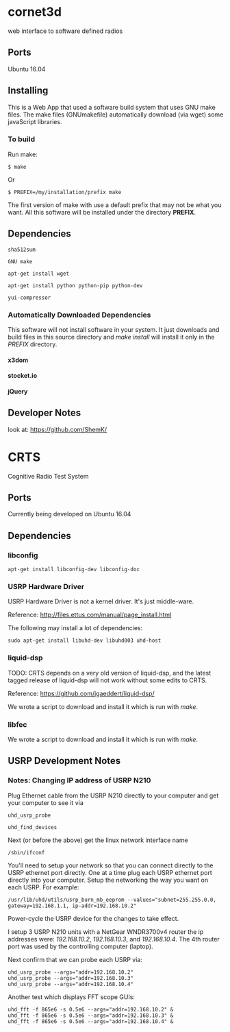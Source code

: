 # cornet3d
web interface to software defined radios

## Ports
Ubuntu 16.04

## Installing

This is a Web App that used a software build system that uses GNU make
files.  The make files (GNUmakefile) automatically download (via wget)
some javaScript libraries.

### To build

Run make:
```console
$ make
```

Or
```console
$ PREFIX=/my/installation/prefix make
```

The first version of make with use a default
prefix that may not be what you want.
All this software will be installed under
the directory **PREFIX**.


## Dependencies

```console
sha512sum
```

```console
GNU make
```

```console
apt-get install wget
```

```console
apt-get install python python-pip python-dev
```

```console
yui-compressor
```


### Automatically Downloaded Dependencies

This software will not install software in
your system.  It just downloads and build files
in this source directory and *make install* will
install it only in the *PREFIX* directory.

#### x3dom

#### stocket.io

#### jQuery


## Developer Notes


look at:
https://github.com/ShemK/


# CRTS
Cognitive Radio Test System


## Ports

Currently being developed on Ubuntu 16.04


## Dependencies

### libconfig


```console
apt-get install libconfig-dev libconfig-doc

```


### USRP Hardware Driver

USRP Hardware Driver is not a kernel driver.  It's just middle-ware.

Reference: http://files.ettus.com/manual/page_install.html

The following may install a lot of dependencies:
```console
sudo apt-get install libuhd-dev libuhd003 uhd-host
```


### liquid-dsp

TODO: CRTS depends on a very old version of liquid-dsp, and
the latest tagged release of liquid-dsp will not work without
some edits to CRTS.

Reference: https://github.com/jgaeddert/liquid-dsp/

We wrote a script to download and install it which
is run with *make*.

### libfec

We wrote a script to download and install it which
is run with *make*.


## USRP Development Notes


### Notes: Changing IP address of USRP N210

Plug Ethernet cable from the USRP N210 directly to your computer
and get your computer to see it via

```console
uhd_usrp_probe
```

```console
uhd_find_devices
```

Next (or before the above) get the linux network interface name

```console
/sbin/ifconf
```

You'll need to setup your network so that you can connect directly to the
USRP ethernet port directly.  One at a time plug each USRP ethernet port
directly into your computer.  Setup the networking the way you want on
each USRP.  For example:

```console
/usr/lib/uhd/utils/usrp_burn_mb_eeprom --values="subnet=255.255.0.0, gateway=192.168.1.1, ip-addr=192.168.10.2"
```
Power-cycle the USRP device for the changes to take effect.

I setup 3 USRP N210 units with a NetGear WNDR3700v4 router the ip
addresses were: *192.168.10.2*, *192.168.10.3*, and *192.168.10.4*.
The 4th router port was used by the controlling computer (laptop).


Next confirm that we can probe each USRP via:

```console
uhd_usrp_probe --args="addr=192.168.10.2"
uhd_usrp_probe --args="addr=192.168.10.3"
uhd_usrp_probe --args="addr=192.168.10.4"
```

Another test which displays FFT scope GUIs:

```console
uhd_fft -f 865e6 -s 0.5e6 --args="addr=192.168.10.2" & 
uhd_fft -f 865e6 -s 0.5e6 --args="addr=192.168.10.3" & 
uhd_fft -f 865e6 -s 0.5e6 --args="addr=192.168.10.4" & 
```

